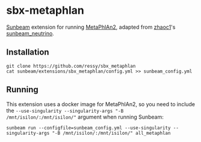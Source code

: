 # sbx-metaphlan

[Sunbeam] extension for running [MetaPhlAn2], adapted from
[zhaoc1](https://github.com/zhaoc1)'s
[sunbeam_neutrino](https://github.com/PennChopMicrobiomeProgram/sunbeam_neutrino).

## Installation

    git clone https://github.com/ressy/sbx_metaphlan
    cat sunbeam/extensions/sbx_metaphlan/config.yml >> sunbeam_config.yml

## Running

This extension uses a docker image for MetaPhlAn2, so you need to include the `--use-singularity --singularity-args "-B /mnt/isilon/:/mnt/isilon/"` argument when running
Sunbeam:

    sunbeam run --configfile=sunbeam_config.yml --use-singularity --singularity-args "-B /mnt/isilon/:/mnt/isilon/" all_metaphlan

[Sunbeam]: https://github.com/sunbeam-labs/sunbeam
[MetaPhlAn2]: https://bitbucket.org/biobakery/metaphlan2
[docker image]: https://hub.docker.com/r/samesense/metaphlan2-docker/
